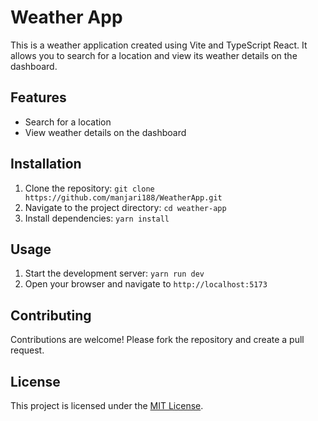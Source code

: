 # Weather App

This is a weather application created using Vite and TypeScript React. It allows you to search for a location and view its weather details on the dashboard.

## Features

- Search for a location
- View weather details on the dashboard

## Installation

1. Clone the repository: `git clone https://github.com/manjari188/WeatherApp.git`
2. Navigate to the project directory: `cd weather-app`
3. Install dependencies: `yarn install`

## Usage

1. Start the development server: `yarn run dev`
2. Open your browser and navigate to `http://localhost:5173`

## Contributing

Contributions are welcome! Please fork the repository and create a pull request.

## License

This project is licensed under the [MIT License](LICENSE).
